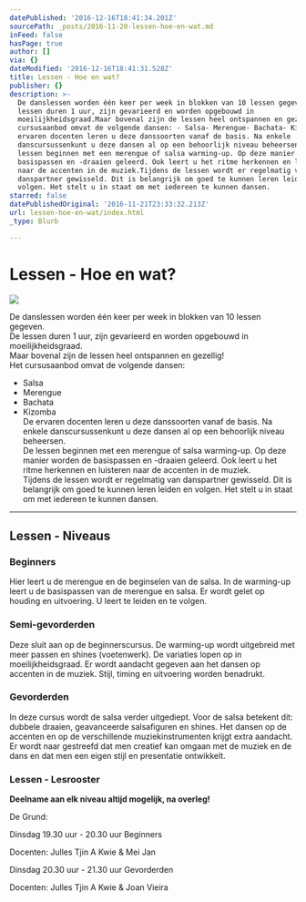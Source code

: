 ```yaml
---
datePublished: '2016-12-16T18:41:34.201Z'
sourcePath: _posts/2016-11-20-lessen-hoe-en-wat.md
inFeed: false
hasPage: true
author: []
via: {}
dateModified: '2016-12-16T18:41:31.528Z'
title: Lessen - Hoe en wat?
publisher: {}
description: >-
  De danslessen worden één keer per week in blokken van 10 lessen gegeven.De
  lessen duren 1 uur, zijn gevarieerd en worden opgebouwd in
  moeilijkheidsgraad.Maar bovenal zijn de lessen heel ontspannen en gezellig!Het
  cursusaanbod omvat de volgende dansen: - Salsa- Merengue- Bachata- KizombaDe
  ervaren docenten leren u deze danssoorten vanaf de basis. Na enkele
  danscursussenkunt u deze dansen al op een behoorlijk niveau beheersen.De
  lessen beginnen met een merengue of salsa warming-up. Op deze manier worden de
  basispassen en -draaien geleerd. Ook leert u het ritme herkennen en luisteren
  naar de accenten in de muziek.Tijdens de lessen wordt er regelmatig van
  danspartner gewisseld. Dit is belangrijk om goed te kunnen leren leiden en
  volgen. Het stelt u in staat om met iedereen te kunnen dansen.
starred: false
datePublishedOriginal: '2016-11-21T23:33:32.213Z'
url: lessen-hoe-en-wat/index.html
_type: Blurb

---
```

# Lessen - Hoe en wat?
![](https://the-grid-user-content.s3-us-west-2.amazonaws.com/9560d780-4734-4b47-b527-ec58839170d6.jpg)

De danslessen worden één keer per week in blokken van 10 lessen gegeven.  
De lessen duren 1 uur, zijn gevarieerd en worden opgebouwd in moeilijkheidsgraad.  
Maar bovenal zijn de lessen heel ontspannen en gezellig!  
Het cursusaanbod omvat de volgende dansen:   
- Salsa  
- Merengue  
- Bachata  
- Kizomba  
De ervaren docenten leren u deze danssoorten vanaf de basis. Na enkele danscursussenkunt u deze dansen al op een behoorlijk niveau beheersen.  
De lessen beginnen met een merengue of salsa warming-up. Op deze manier worden de basispassen en -draaien geleerd. Ook leert u het ritme herkennen en luisteren naar de accenten in de muziek.  
Tijdens de lessen wordt er regelmatig van danspartner gewisseld. Dit is belangrijk om goed te kunnen leren leiden en volgen. Het stelt u in staat om met iedereen te kunnen dansen.

---

## Lessen - Niveaus

### Beginners

Hier leert u de merengue en de beginselen van de salsa. In de warming-up leert u de basispassen van de merengue en salsa. Er wordt gelet op houding en uitvoering. U leert te leiden en te volgen.

### Semi-gevorderden

Deze sluit aan op de beginnerscursus. De warming-up wordt uitgebreid met meer passen en shines (voetenwerk). De variaties lopen op in moeilijkheidsgraad. Er wordt aandacht gegeven aan het dansen op accenten in de muziek. Stijl, timing en uitvoering worden benadrukt.

### Gevorderden

In deze cursus wordt de salsa verder uitgediept. Voor de salsa betekent dit: dubbele draaien, geavanceerde salsafiguren en shines. Het dansen op de accenten en op de verschillende muziekinstrumenten krijgt extra aandacht. Er wordt naar gestreefd dat men creatief kan omgaan met de muziek en de dans en dat men een eigen stijl en presentatie ontwikkelt.

### Lessen - Lesrooster

**Deelname aan elk niveau altijd mogelijk, na overleg!**

De Grund:

Dinsdag 19.30 uur - 20.30 uur Beginners

Docenten: Julles Tjin A Kwie & Mei Jan

Dinsdag 20.30 uur - 21.30 uur Gevorderden

Docenten: Julles Tjin A Kwie & Joan Vieira